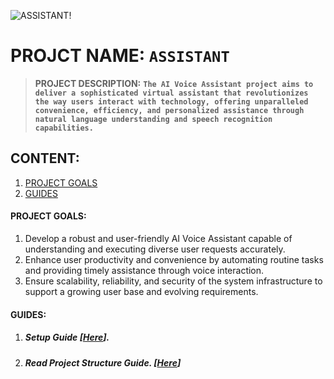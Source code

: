 ![ASSISTANT!](.assets/imgs/welcome.png "ASSISTANT")

# PROJCT NAME: `ASSISTANT`
>  **PROJECT DESCRIPTION:**
>**`The AI Voice Assistant project aims to deliver a sophisticated virtual assistant that revolutionizes the way users interact with technology, offering unparalleled convenience, efficiency, and personalized assistance through natural language understanding and speech recognition capabilities.`**

## CONTENT:
1. [PROJECT GOALS](#PROJECT-GOALS)
2. [GUIDES](#GUIDES)

#### PROJECT GOALS:

1. Develop a robust and user-friendly AI Voice Assistant capable of understanding and executing diverse user requests accurately.
2. Enhance user productivity and convenience by automating routine tasks and providing timely assistance through voice interaction.
3. Ensure scalability, reliability, and security of the system infrastructure to support a growing user base and evolving requirements.


#### GUIDES:

1. ##### Setup Guide [[Here](docs\guides\markdowns\projectSetup.md)].
2. ##### Read Project Structure Guide. [[Here](.\docs\architecture\markdowns\directory.md)]
